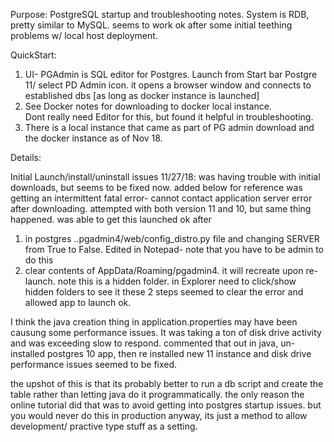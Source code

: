 Purpose: PostgreSQL startup and troubleshooting notes.  System is RDB, pretty similar to MySQL.  seems to work ok after some
  initial teething problems w/ local host deployment.
  
QuickStart:
1) UI- PGAdmin is SQL editor for Postgres.  Launch from Start bar Postgre 11/ select PD Admin icon.
	it opens a browser window and connects to established dbs [as long as docker instance is launched]
2) See Docker notes for downloading to docker local instance.  
	Dont really need Editor for this, but found it helpful in troubleshooting.
3) There is a local instance that came  as part of PG admin download and the docker instance as of Nov 18.

Details:

Initial Launch/install/uninstall issues
11/27/18: was having trouble with initial downloads, but seems to be fixed now.  added below for reference
was getting an intermittent fatal error- cannot contact application server error after downloading.
attempted with both version 11 and 10, but same thing happened.  was able to get this launched ok after
1) in postgres ..pgadmin4/web/config_distro.py file and changing SERVER from True to False.  Edited in Notepad- note that you have to be admin to do this
2) clear contents of AppData/Roaming/pgadmin4.  it will recreate upon re-launch.  note this is a hidden folder.  in Explorer need to click/show hidden folders to see it
these 2 steps seemed to clear the error and allowed app to launch ok.

I think the java creation thing in application.properties may have been causung some performance issues.  It was taking a ton of disk drive activity and was exceeding slow to respond.  commented that out in java, un-installed postgres 10 app, then re installed new 11 instance and disk drive performance issues seemed to be fixed.

the upshot of this is that its probably better to run a db script and create the table rather than letting java do it programmatically.  the only reason the online tutorial did that was to avoid getting into postgres startup issues.  but you would never do this in production anyway, its just a method to allow development/ practive type stuff as a setting.
